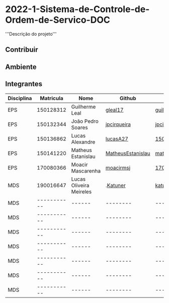 # 2022-1-Sistema-de-Controle-de-Ordem-de-Servico-DOC

<p> '''Descrição do projeto''' </p>

## Contribuir

## Ambiente

## Integrantes

| Disciplina | Matricula | Nome | Github | E-mail |
|------------|-----------|------|--------|--------|
|EPS|150128312|Guilherme Leal|[gleal17](https://github.com/gleal17)|guilhermelml@gmail.com|
|EPS|150132344|João Pedro Soares|[jpcirqueira](https://github.com/jpcirqueira)|jpcirqueira81@gmail.com|
|EPS|150136862|Lucas Alexandre|[lucasA27](https://github.com/lucasA27)|150136862@aluno.unb.br|
|EPS|150141220|Matheus Estanislau|[MatheusEstanislau](https://github.com/MatheusEstanislau)|matheus.estanislau@icloud.com|
|EPS|170080366|Moacir Mascarenha|[moacirmsj](https://github.com/moacirmsj)|170080366@aluno.unb.br|
|MDS|190016647|Lucas Oliveira Meireles|.[Katuner](https://github.com/Katuner)|katunerx@gmail.com|
|MDS|-----------|------|--------|--------|
|MDS|-----------|------|--------|--------|
|MDS|-----------|------|--------|--------|
|MDS|-----------|------|--------|--------|
|MDS|-----------|------|--------|--------|
|MDS|-----------|------|--------|--------|
|MDS|-----------|------|--------|--------|

